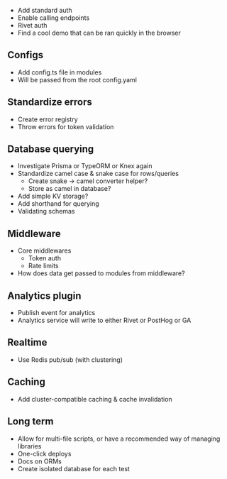 - Add standard auth
- Enable calling endpoints
- Rivet auth
- Find a cool demo that can be ran quickly in the browser

## Configs

- Add config.ts file in modules
- Will be passed from the root config.yaml

## Standardize errors

- Create error registry
- Throw errors for token validation

## Database querying

- Investigate Prisma or TypeORM or Knex again
- Standardize camel case & snake case for rows/queries
    - Create snake -> camel converter helper?
    - Store as camel in database?
- Add simple KV storage?
- Add shorthand for querying
- Validating schemas

## Middleware

- Core middlewares
    - Token auth
    - Rate limits
- How does data get passed to modules from middleware?

## Analytics plugin

- Publish event for analytics
- Analytics service will write to either Rivet or PostHog or GA

## Realtime

- Use Redis pub/sub (with clustering)

## Caching

- Add cluster-compatible caching & cache invalidation

## Long term

- Allow for multi-file scripts, or have a recommended way of managing libraries
- One-click deploys
- Docs on ORMs
- Create isolated database for each test

